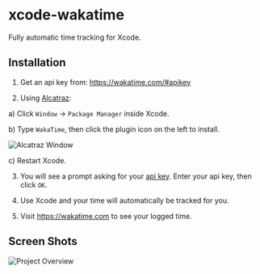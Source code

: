xcode-wakatime
==============

Fully automatic time tracking for Xcode.

Installation
------------

1. Get an api key from: https://wakatime.com/#apikey

2. Using [Alcatraz](https://github.com/supermarin/Alcatraz):

  a) Click `Window` -> `Package Manager` inside Xcode.

  b) Type `WakaTime`, then click the plugin icon on the left to install.
  
  ![Alcatraz Window](https://wakatime.com/static/img/ScreenShots/alcatraz_window.png)

  c) Restart Xcode.
  
3. You will see a prompt asking for your [api key](https://wakatime.com/#apikey). Enter your api key, then click `OK`.

4. Use Xcode and your time will automatically be tracked for you.

5. Visit https://wakatime.com to see your logged time.

Screen Shots
------------

![Project Overview](https://wakatime.com/static/img/ScreenShots/ScreenShot-2014-09-15.png)

